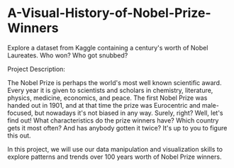 # A-Visual-History-of-Nobel-Prize-Winners
Explore a dataset from Kaggle containing a century's worth of Nobel Laureates. Who won? Who got snubbed?


Project Description:

The Nobel Prize is perhaps the world's most well known scientific award. Every year it is given to scientists and scholars in chemistry, literature, physics, medicine, economics, and peace. The first Nobel Prize was handed out in 1901, and at that time the prize was Eurocentric and male-focused, but nowadays it's not biased in any way. Surely, right?
Well, let's find out! What characteristics do the prize winners have? Which country gets it most often? And has anybody gotten it twice? It's up to you to figure this out.

In this project, we will use our data manipulation and visualization skills to explore patterns and trends over 100 years worth of Nobel Prize winners.
